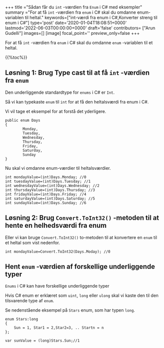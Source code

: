 +++
title   ="Sådan får du `int` -værdien fra `Enum` i C# med eksempler"
summary ="For at få `int` -værdien fra `enum` i C# skal du omdanne enum-variablen til heltal."
keywords=["int-værdi fra enum i C#,Konverter streng til enum i C#"]
type='post'
date='2020-01-04T18:08:51+0000'
lastmod='2022-06-03T00:00:00+0000'
draft='false'
contributors= ["Arun Gudelli"]
images=[]
[image]
focal_point=''
preview_only=false
+++

For at få `int` -værdien fra `enum` i C# skal du omdanne `enum` -variablen til et heltal.

{{%toc%}}

## Løsning 1: Brug Type cast til at få `int` -værdien fra `enum`

Den underliggende standardtype for `enums` i C# er `Int`.

Så vi kan typekaste `enum` til `int` for at få den heltalsværdi fra enum i C#.

Vi vil tage et eksempel for at forstå det yderligere.

```
public enum Days
{
        Monday,  
        Tuesday,  
        Wednesday,  
        Thursday,  
        Friday,  
        Saturday,  
        Sunday
}
```

Nu skal vi omdanne enum-værdier til heltalsværdier.

```
int mondayValue=(int)Days.Monday; //0
int tuesdayValue=(int)Days.Tuesday; //1
int wednesdayValue=(int)Days.Wednesday; //2
int thursdayValue=(int)Days.Thursday; //3
int fridayValue=(int)Days.Friday; //4
int saturdayValue=(int)Days.Saturday; //5
int sundayValue=(int)Days.Sunday; //6
```

## Løsning 2: Brug `Convert.ToInt32()` -metoden til at hente en helhedsværdi fra enum

Eller vi kan bruge `Convert.ToInt32()` to-metoden til at konvertere en `enum` til et heltal som vist nedenfor.

```
int mondayValue=Convert.ToInt32(Days.Moday); //0

```

## Hent `enum` -værdien af forskellige underliggende typer

`Enums` i C# kan have forskellige underliggende typer 

Hvis C# enum er erklæret som `uint`, `long` eller `ulong` skal vi kaste den til den tilsvarende type af `enum`.

Se nedenstående eksempel på `Stars` enum, som har typen `long`.

```
enum Stars:long 
{
    Sun = 1, Star1 = 2,Star2=3, .. Startn = n
};

var sunValue = (long)Stars.Sun;//1
```
